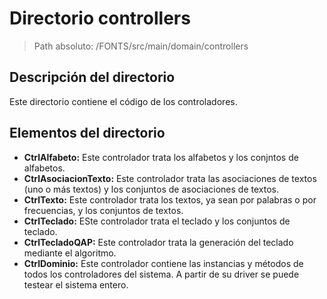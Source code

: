 # Directorio controllers

> Path absoluto: /FONTS/src/main/domain/controllers

## Descripción del directorio
Este directorio contiene el código de los controladores.

## Elementos del directorio

- **CtrlAlfabeto:**
  Este controlador trata los alfabetos y los conjntos de alfabetos.
- **CtrlAsociacionTexto:**
  Este controlador trata las asociaciones de textos (uno o más textos) y los conjuntos de asociaciones de textos.
- **CtrlTexto:**
  Este controlador trata los textos, ya sean por palabras o por frecuencias, y los conjuntos de textos.
- **CtrlTeclado:**
  ESte controlador trata el teclado y los conjuntos de teclado.
- **CtrlTecladoQAP:**
  Este controlador trata la generación del teclado mediante el algoritmo.
- **CtrlDominio:**
  Este controlador contiene las instancias y métodos de todos los controladores del sistema. A partir de su driver se
  puede testear el sistema entero.